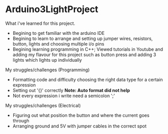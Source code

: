 # Arduino3LightProject
What i've learned for this project.
- Begining to get familiar with the arduino IDE
- Begining to learn to arrange and setting up jumper wires, resistors, button, lights and choosing multiple i/o pins
- Begining learning programming in C++; Viewed tutorials in Youtube and adding my flavour for this project such as button press and adding 3 lights which lights up individually

My struggles/challenges (Programming)
- Formatting code and difficulty choosing the right data type for a certain expression
- Setting out '{}' correctly **Note: Auto format did not help**
- Not every expression i write need a semicolon ';'

My struggles/challenges (Electrical)
- Figuring out what position the button and where the current goes through
- Arranging ground and 5V with jumper cables in the correct spot
